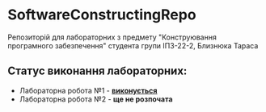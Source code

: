 # SoftwareConstructingRepo

Репозиторій для лабораторних з предмету "Конструювання програмного забезпечення" студента групи ІПЗ-22-2, Близнюка Тараса 

## Cтатус виконання лабораторних:
- Лабораторна робота №1 - [__виконується__](https://github.com/UnkindlyBiased/SoftwareConstructingRepo/tree/main/lab-1)
- Лабораторна робота №2 - __ще не розпочата__
